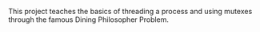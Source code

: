 This project teaches the basics of threading a process and using mutexes through the famous Dining Philosopher Problem.
